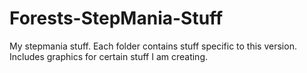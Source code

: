 # Forests-StepMania-Stuff
My stepmania stuff. Each folder contains stuff specific to this version. Includes graphics for certain stuff I am creating.
